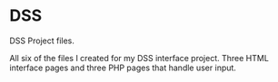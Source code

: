 # DSS
DSS Project files.

All six of the files I created for my DSS interface project.
Three HTML interface pages and three PHP pages that handle user input.
